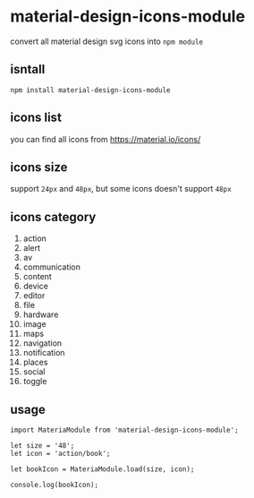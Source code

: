 # material-design-icons-module
convert all material design svg icons into `npm module`

## isntall
`npm install material-design-icons-module`

## icons list
you can find all icons from https://material.io/icons/

## icons size
support `24px` and `48px`, but some icons doesn't support `48px`

## icons category
1. action
2. alert
3. av
4. communication
5. content
6. device
7. editor
8. file
9. hardware
10. image
11. maps
12. navigation
13. notification
14. places
15. social
16. toggle

## usage
```
import MateriaModule from 'material-design-icons-module';

let size = '48';
let icon = 'action/book';

let bookIcon = MateriaModule.load(size, icon);

console.log(bookIcon);
```